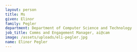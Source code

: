 ```yaml
---
layout: person
title: Ms
given: Elinor
family: Pegler
department: Department of Computer Science and Technology
job_title: Comms and Engagement Manager, ai@cam
image: /assets/uploads/eli-pegler.jpg
name: Elinor Pegler
---
```

